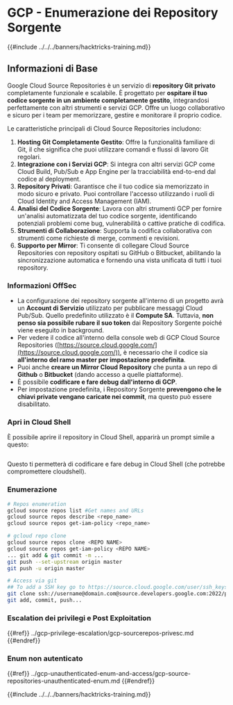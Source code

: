 # GCP - Enumerazione dei Repository Sorgente

{{#include ../../../banners/hacktricks-training.md}}

## Informazioni di Base <a href="#reviewing-cloud-git-repositories" id="reviewing-cloud-git-repositories"></a>

Google Cloud Source Repositories è un servizio di **repository Git privato** completamente funzionale e scalabile. È progettato per **ospitare il tuo codice sorgente in un ambiente completamente gestito**, integrandosi perfettamente con altri strumenti e servizi GCP. Offre un luogo collaborativo e sicuro per i team per memorizzare, gestire e monitorare il proprio codice.

Le caratteristiche principali di Cloud Source Repositories includono:

1. **Hosting Git Completamente Gestito**: Offre la funzionalità familiare di Git, il che significa che puoi utilizzare comandi e flussi di lavoro Git regolari.
2. **Integrazione con i Servizi GCP**: Si integra con altri servizi GCP come Cloud Build, Pub/Sub e App Engine per la tracciabilità end-to-end dal codice al deployment.
3. **Repository Privati**: Garantisce che il tuo codice sia memorizzato in modo sicuro e privato. Puoi controllare l'accesso utilizzando i ruoli di Cloud Identity and Access Management (IAM).
4. **Analisi del Codice Sorgente**: Lavora con altri strumenti GCP per fornire un'analisi automatizzata del tuo codice sorgente, identificando potenziali problemi come bug, vulnerabilità o cattive pratiche di codifica.
5. **Strumenti di Collaborazione**: Supporta la codifica collaborativa con strumenti come richieste di merge, commenti e revisioni.
6. **Supporto per Mirror**: Ti consente di collegare Cloud Source Repositories con repository ospitati su GitHub o Bitbucket, abilitando la sincronizzazione automatica e fornendo una vista unificata di tutti i tuoi repository.

### Informazioni OffSec <a href="#reviewing-cloud-git-repositories" id="reviewing-cloud-git-repositories"></a>

- La configurazione dei repository sorgente all'interno di un progetto avrà un **Account di Servizio** utilizzato per pubblicare messaggi Cloud Pub/Sub. Quello predefinito utilizzato è il **Compute SA**. Tuttavia, **non penso sia possibile rubare il suo token** dai Repository Sorgente poiché viene eseguito in background.
- Per vedere il codice all'interno della console web di GCP Cloud Source Repositories ([https://source.cloud.google.com/](https://source.cloud.google.com/)), è necessario che il codice sia **all'interno del ramo master per impostazione predefinita**.
- Puoi anche **creare un Mirror Cloud Repository** che punta a un repo di **Github** o **Bitbucket** (dando accesso a quelle piattaforme).
- È possibile **codificare e fare debug dall'interno di GCP**.
- Per impostazione predefinita, i Repository Sorgente **prevengono che le chiavi private vengano caricate nei commit**, ma questo può essere disabilitato.

### Apri in Cloud Shell

È possibile aprire il repository in Cloud Shell, apparirà un prompt simile a questo:

<figure><img src="../../../images/image (325).png" alt=""><figcaption></figcaption></figure>

Questo ti permetterà di codificare e fare debug in Cloud Shell (che potrebbe compromettere cloudshell).

### Enumerazione
```bash
# Repos enumeration
gcloud source repos list #Get names and URLs
gcloud source repos describe <repo_name>
gcloud source repos get-iam-policy <repo_name>

# gcloud repo clone
gcloud source repos clone <REPO NAME>
gcloud source repos get-iam-policy <REPO NAME>
... git add & git commit -m ...
git push --set-upstream origin master
git push -u origin master

# Access via git
## To add a SSH key go to https://source.cloud.google.com/user/ssh_keys (no gcloud command)
git clone ssh://username@domain.com@source.developers.google.com:2022/p/<proj-name>/r/<repo-name>
git add, commit, push...
```
### Escalation dei privilegi e Post Exploitation

{{#ref}}
../gcp-privilege-escalation/gcp-sourcerepos-privesc.md
{{#endref}}

### Enum non autenticato

{{#ref}}
../gcp-unauthenticated-enum-and-access/gcp-source-repositories-unauthenticated-enum.md
{{#endref}}

{{#include ../../../banners/hacktricks-training.md}}

